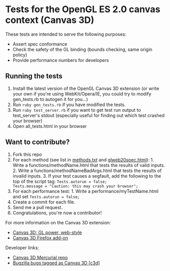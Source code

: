Tests for the OpenGL ES 2.0 canvas context (Canvas 3D)
======================================================

These tests are intended to serve the following purposes:

  * Assert spec conformance
  * Check the safety of the GL binding (bounds checking, same origin policy)
  * Provide performance numbers for developers


Running the tests
-----------------

  1. Install the latest version of the OpenGL Canvas 3D extension (or write your own if you're using WebKit/Opera/IE, you could try to modify gen_tests.rb to autogen it for you...)
  2. Run <code>ruby gen_tests.rb</code> if you have modified the tests.
  3. Run <code>ruby test_server.rb</code> if you want to get test run output to test_server's stdout (especially useful for finding out which test crashed your browser)
  4. Open all_tests.html in your browser


Want to contribute?
-------------------

  1. Fork this repo
  2. For each method (see list in <a href="../../raw/master/methods.txt">methods.txt</a> and <a href="http://hg.mozilla.org/users/vladimir_mozilla.com/canvas3d/raw-file/tip/doc/glweb20spec.html">glweb20spec.html</a>):
    1. Write a functions/methodName.html that tests the results of valid inputs.
    2. Write a functions/methodNameBadArgs.html that tests the results of invalid inputs.
    3. If your test causes a segfault, add the following to the top of the script tag: <code>Tests.autorun = false; Tests.message = "Caution: this may crash your browser";</code>
  3. For each performance test:
    1. Write a performance/myTestName.html and set <code>Tests.autorun = false;</code>
  4. Create a commit for each file.
  5. Send me a pull request.
  6. Congratulations, you're now a contributor!


For more information on the Canvas 3D extension:

  * <a href="http://blog.vlad1.com/2007/11/26/canvas-3d-gl-power-web-style/">Canvas 3D: GL power, web-style</a>
  * <a href="https://addons.mozilla.org/en-US/firefox/addon/7171">Canvas 3D Firefox add-on</a>

Developer links:

  * <a href="http://hg.mozilla.org/users/vladimir_mozilla.com/canvas3d/">Canvas 3D Mercurial repo</a>
  * <a href="https://bugzilla.mozilla.org/buglist.cgi?quicksearch=c3d">Bugzilla bugs tagged as Canvas 3D [c3d]</a>

